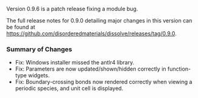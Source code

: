 Version 0.9.6 is a patch release fixing a module bug.

The full release notes for 0.9.0 detailing major changes in this version can be found at https://github.com/disorderedmaterials/dissolve/releases/tag/0.9.0.

### Summary of Changes
- Fix: Windows installer missed the antlr4 library.
- Fix: Parameters are now updated/shown/hidden correctly in function-type widgets.
- Fix: Boundary-crossing bonds now rendered correctly when viewing a periodic species, and unit cell is displayed.
